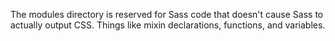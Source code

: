 The modules directory is reserved for Sass code that doesn't cause Sass to actually output CSS.
Things like mixin declarations, functions, and variables.